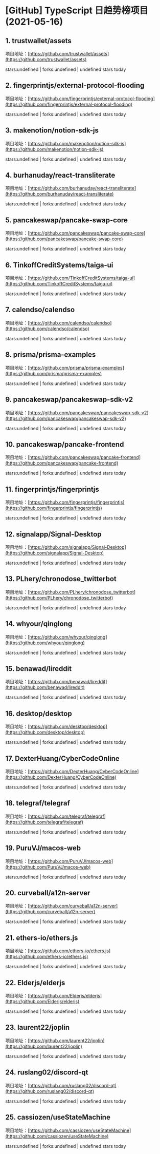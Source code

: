 # [GitHub] TypeScript 日趋势榜项目(2021-05-16)

## 1. trustwallet/assets 

项目地址：[https://github.com/trustwallet/assets](https://github.com/trustwallet/assets)

stars:undefined | forks:undefined | undefined stars today 



## 2. fingerprintjs/external-protocol-flooding 

项目地址：[https://github.com/fingerprintjs/external-protocol-flooding](https://github.com/fingerprintjs/external-protocol-flooding)

stars:undefined | forks:undefined | undefined stars today 



## 3. makenotion/notion-sdk-js 

项目地址：[https://github.com/makenotion/notion-sdk-js](https://github.com/makenotion/notion-sdk-js)

stars:undefined | forks:undefined | undefined stars today 



## 4. burhanuday/react-transliterate 

项目地址：[https://github.com/burhanuday/react-transliterate](https://github.com/burhanuday/react-transliterate)

stars:undefined | forks:undefined | undefined stars today 



## 5. pancakeswap/pancake-swap-core 

项目地址：[https://github.com/pancakeswap/pancake-swap-core](https://github.com/pancakeswap/pancake-swap-core)

stars:undefined | forks:undefined | undefined stars today 



## 6. TinkoffCreditSystems/taiga-ui 

项目地址：[https://github.com/TinkoffCreditSystems/taiga-ui](https://github.com/TinkoffCreditSystems/taiga-ui)

stars:undefined | forks:undefined | undefined stars today 



## 7. calendso/calendso 

项目地址：[https://github.com/calendso/calendso](https://github.com/calendso/calendso)

stars:undefined | forks:undefined | undefined stars today 



## 8. prisma/prisma-examples 

项目地址：[https://github.com/prisma/prisma-examples](https://github.com/prisma/prisma-examples)

stars:undefined | forks:undefined | undefined stars today 



## 9. pancakeswap/pancakeswap-sdk-v2 

项目地址：[https://github.com/pancakeswap/pancakeswap-sdk-v2](https://github.com/pancakeswap/pancakeswap-sdk-v2)

stars:undefined | forks:undefined | undefined stars today 



## 10. pancakeswap/pancake-frontend 

项目地址：[https://github.com/pancakeswap/pancake-frontend](https://github.com/pancakeswap/pancake-frontend)

stars:undefined | forks:undefined | undefined stars today 



## 11. fingerprintjs/fingerprintjs 

项目地址：[https://github.com/fingerprintjs/fingerprintjs](https://github.com/fingerprintjs/fingerprintjs)

stars:undefined | forks:undefined | undefined stars today 



## 12. signalapp/Signal-Desktop 

项目地址：[https://github.com/signalapp/Signal-Desktop](https://github.com/signalapp/Signal-Desktop)

stars:undefined | forks:undefined | undefined stars today 



## 13. PLhery/chronodose_twitterbot 

项目地址：[https://github.com/PLhery/chronodose_twitterbot](https://github.com/PLhery/chronodose_twitterbot)

stars:undefined | forks:undefined | undefined stars today 



## 14. whyour/qinglong 

项目地址：[https://github.com/whyour/qinglong](https://github.com/whyour/qinglong)

stars:undefined | forks:undefined | undefined stars today 



## 15. benawad/lireddit 

项目地址：[https://github.com/benawad/lireddit](https://github.com/benawad/lireddit)

stars:undefined | forks:undefined | undefined stars today 



## 16. desktop/desktop 

项目地址：[https://github.com/desktop/desktop](https://github.com/desktop/desktop)

stars:undefined | forks:undefined | undefined stars today 



## 17. DexterHuang/CyberCodeOnline 

项目地址：[https://github.com/DexterHuang/CyberCodeOnline](https://github.com/DexterHuang/CyberCodeOnline)

stars:undefined | forks:undefined | undefined stars today 



## 18. telegraf/telegraf 

项目地址：[https://github.com/telegraf/telegraf](https://github.com/telegraf/telegraf)

stars:undefined | forks:undefined | undefined stars today 



## 19. PuruVJ/macos-web 

项目地址：[https://github.com/PuruVJ/macos-web](https://github.com/PuruVJ/macos-web)

stars:undefined | forks:undefined | undefined stars today 



## 20. curveball/a12n-server 

项目地址：[https://github.com/curveball/a12n-server](https://github.com/curveball/a12n-server)

stars:undefined | forks:undefined | undefined stars today 



## 21. ethers-io/ethers.js 

项目地址：[https://github.com/ethers-io/ethers.js](https://github.com/ethers-io/ethers.js)

stars:undefined | forks:undefined | undefined stars today 



## 22. Elderjs/elderjs 

项目地址：[https://github.com/Elderjs/elderjs](https://github.com/Elderjs/elderjs)

stars:undefined | forks:undefined | undefined stars today 



## 23. laurent22/joplin 

项目地址：[https://github.com/laurent22/joplin](https://github.com/laurent22/joplin)

stars:undefined | forks:undefined | undefined stars today 



## 24. ruslang02/discord-qt 

项目地址：[https://github.com/ruslang02/discord-qt](https://github.com/ruslang02/discord-qt)

stars:undefined | forks:undefined | undefined stars today 



## 25. cassiozen/useStateMachine 

项目地址：[https://github.com/cassiozen/useStateMachine](https://github.com/cassiozen/useStateMachine)

stars:undefined | forks:undefined | undefined stars today 




